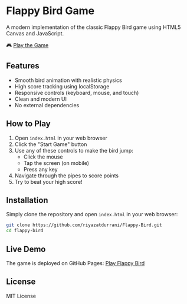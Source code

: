 # Flappy Bird Game

A modern implementation of the classic Flappy Bird game using HTML5 Canvas and JavaScript.

🎮 [Play the Game](https://riyazatdurrani.github.io/Flappy-Bird/)

## Features

- Smooth bird animation with realistic physics
- High score tracking using localStorage
- Responsive controls (keyboard, mouse, and touch)
- Clean and modern UI
- No external dependencies

## How to Play

1. Open `index.html` in your web browser
2. Click the "Start Game" button
3. Use any of these controls to make the bird jump:
   - Click the mouse
   - Tap the screen (on mobile)
   - Press any key
4. Navigate through the pipes to score points
5. Try to beat your high score!

## Installation

Simply clone the repository and open `index.html` in your web browser:

```bash
git clone https://github.com/riyazatdurrani/Flappy-Bird.git
cd flappy-bird
```

## Live Demo

The game is deployed on GitHub Pages: [Play Flappy Bird](https://riyazatdurrani.github.io/Flappy-Bird/)

## License

MIT License 